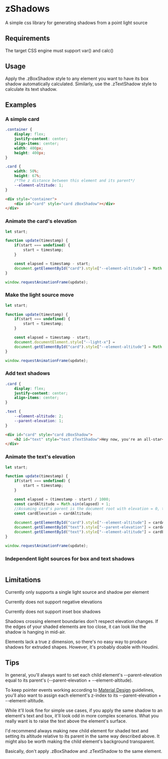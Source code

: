 # zShadows

A simple css library for generating shadows from a point light source

## Requirements

The target CSS engine must support var() and calc()

## Usage

Apply the .zBoxShadow style to any element you want to have its box shadow automatically calculated. Similarly, use the .zTextShadow style to calculate its text shadow.

## Examples

### A simple card
```css
.container {
	display: flex;
	justify-content: center;
	align-items: center;
	width: 400px;
	height: 400px;
}

.card {
	width: 50%;
	height: 67%;
	/*The z distance between this element and its parent*/
	--element-altitude: 1;
}
```

```html
<div style="container">
	<div id="card" style="card zBoxShadow"></div>
</div>
```

### Animate the card's elevation

```js
let start;

function update(timestamp) {
	if(start === undefined) {
		start = timestamp;
	}

	const elapsed = timestamp - start;
	document.getElementById("card").style["--element-altitude"] = Math.sin(elapsed) + 1;
}

window.requestAnimationFrame(update);
```

### Make the light source move

```js
let start;

function update(timestamp) {
	if(start === undefined) {
		start = timestamp;
	}

	const elapsed = timestamp - start;
	document.documentElement.style["--light-x"] = 
	document.getElementById("card").style["--element-altitude"] = Math.sin(elapsed) + 1;
}

window.requestAnimationFrame(update);
```

### Add text shadows

```css
.card {
	display: flex;
	justify-content: center;
	align-items: center;
}

.text {
	--element-altitude: 2;
	--parent-elevation: 1;
}
```

```html
<div id="card" style="card zBoxShadow">
	<h2 id="text" style="text zTextShadow">Hey now, you're an all-star</h2>
</div>
```

### Animate the text's elevation

```js
let start;

function update(timestamp) {
	if(start === undefined) {
		start = timestamp;
	}

	const elapsed = (timestamp - start) / 1000;
	const cardAltitude = Math.sin(elapsed) + 1;
	//Assuming card's parent is the document root with elevation = 0, the card's elevation is the same as its altitude
	const cardElevation = cardAltitude;
	
	document.getElementById("card").style["--element-altitude"] = cardAltitude;
	document.getElementById("text").style["--parent-elevation"] = cardAltitude;
	document.getElementById("text").style["--element-altitude"] = cardElevation + Math.cos(elapsed) + 1;
}

window.requestAnimationFrame(update);
```

### Independent light sources for box and text shadows

```js
```

## Limitations

Currently only supports a single light source and shadow per element

Currently does not support negative elevations

Currently does not support inset box shadows

Shadows crossing element boundaries don't respect elevation changes. If the edges of your shaded elements are too close, it can look like the shadow is hanging in mid-air.

Elements lack a true z dimension, so there's no easy way to produce shadows for extruded shapes. However, it's probably doable with Houdini.

## Tips

In general, you'll always want to set each child element's --parent-elevation equal to its parent's (--parent-elevation + --element-altitude).

To keep pointer events working according to [Material Design](https://material.io/design) guidelines, you'll also want to assign each element's z-index to its --parent-elevation + --element-altitude.

While it'll look fine for simple use cases, if you apply the same shadow to an element's text and box, it'll look odd in more complex scenarios. What you really want is to raise the text above the element's surface.

I'd recommend always making new child element for shaded text and setting its altitude relative to its parent in the same way described above. It might also be worth making the child element's background transparent.

Basically, don't apply .zBoxShadow and .zTextShadow to the same element.
